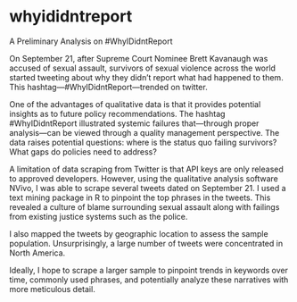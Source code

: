 # whyididntreport
A Preliminary Analysis on #WhyIDidntReport


On September 21, after Supreme Court Nominee Brett Kavanaugh was accused of sexual assault, survivors of sexual violence across the world started tweeting about why they didn’t report what had happened to them. This hashtag—#WhyIDidntReport—trended on twitter. 

One of the advantages of qualitative data is that it provides potential insights as to future policy recommendations. The hashtag #WhyIDidntReport illustrated systemic failures that—through proper analysis—can be viewed through a quality management perspective. The data raises potential questions: where is the status quo failing survivors? What gaps do policies need to address?

A limitation of data scraping from Twitter is that API keys are only released to approved developers. However, using the qualitative analysis software NVivo, I was able to scrape several tweets dated on September 21. I used a text mining package in R to pinpoint the top phrases in the tweets. This revealed a culture of blame surrounding sexual assault along with failings from existing justice systems such as the police.

I also mapped the tweets by geographic location to assess the sample population. Unsurprisingly, a large number of tweets were concentrated in North America. 

Ideally, I hope to scrape a larger sample to pinpoint trends in keywords over time, commonly used phrases, and potentially analyze these narratives with more meticulous detail. 
